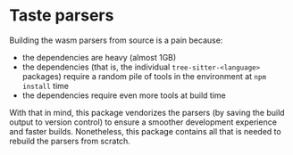 # Taste parsers

Building the wasm parsers from source is a pain because:

- the dependencies are heavy (almost 1GB)
- the dependencies (that is, the individual `tree-sitter-<language>` packages) require a random pile of tools in the environment at `npm install` time
- the dependencies require even more tools at build time

With that in mind, this package vendorizes the parsers (by saving the build output to version control) to ensure a smoother development experience and faster builds.
Nonetheless, this package contains all that is needed to rebuild the parsers from scratch.
